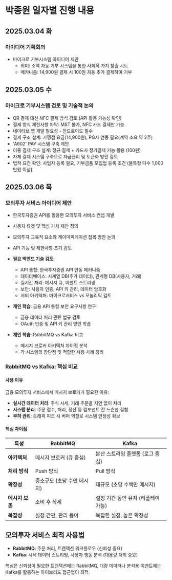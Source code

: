 # 박종원 일자별 진행 내용

## 2025.03.04 화
### 아이디어 기획회의
- 마이크로 기부시스템 아이디어 제안
  - 의미: 소액 자동 기부 시스템을 통한 사회적 가치 창출 시도
  - 메커니즘: 14,900원 결제 시 100원 자동 추가 결제하여 기부

## 2025.03.05 수
### 마이크로 기부시스템 검토 및 기술적 논의
- QR 결제 대신 NFC 결제 방식 검토 (API 활용 가능성 확인)
- 결제 방식 제한사항 파악: MST 불가, NFC 카드 결제만 가능
- 네이티브 앱 개발 필요성 - 안드로이드 필수
- 결제 구조 설계: 가맹점 요금(14,900원), PG사 연동 필요(계약 소요 약 2주)
- 'A602' PAY 시스템 구축 제안
- 이중 결제 구조 설계: 정규 결제 + 카드사 정기결제 기능 활용 (100원)
- 자체 결제 시스템 구축으로 자금관리 및 토큰화 방안 검토
- 법적 요건 확인: 사업자 등록 필요, 기부금품 모집업 등록 조건 (불특정 다수 1,000만원 이상)


## 2025.03.06 목
### 모의투자 서비스 아이디어 제안
- 한국투자증권 API를 활용한 모의투자 서비스 컨셉 개발
- 사용자 타겟 및 핵심 가치 제안 정의
- 모의투자 교육적 요소와 게이미피케이션 접목 방안 논의
- API 기능 및 제한사항 초기 검토
- **필요 백엔드 기술 검토**:
  - API 통합: 한국투자증권 API 연동 메커니즘
  - 데이터베이스: 시계열 DB(주가 데이터), 관계형 DB(사용자, 거래)
  - 실시간 처리: 메시지 큐, 이벤트 스트리밍
  - 보안: 사용자 인증, API 키 관리, 데이터 암호화
  - 서버 아키텍처: 마이크로서비스 vs 모놀리틱 검토
- **개인 학습**: 금융 API 통합 보안 요구사항 연구
  - 금융 데이터 처리 관련 법규 검토
  - OAuth 인증 및 API 키 관리 방안 학습

- **개인 학습**: RabbitMQ vs Kafka 비교 
  - 메시지 브로커 아키텍처 차이점 분석
  - 각 시스템의 장단점 및 적합한 사용 사례 정리

### RabbitMQ vs Kafka: 핵심 비교

#### 사용 이유
금융 모의투자 서비스에서 메시지 브로커가 필요한 이유:
- **실시간 데이터 처리**: 주식 시세, 거래 주문을 지연 없이 처리
- **시스템 분리**: 주문 접수, 처리, 정산 등 컴포넌트 간 느슨한 결합
- **부하 관리**: 트래픽 피크 시 버퍼 역할로 시스템 안정성 확보

#### 핵심 차이점

| 특성 | RabbitMQ | Kafka |
|------|----------|-------|
| **아키텍처** | 메시지 브로커 (큐 중심) | 분산 스트리밍 플랫폼 (로그 중심) |
| **처리 방식** | Push 방식 | Pull 방식 |
| **확장성** | 중소규모 (초당 수만 메시지) | 대규모 (초당 수백만 메시지) |
| **메시지 보존** | 소비 후 삭제 | 설정 기간 동안 유지 (리플레이 가능) |
| **복잡성** | 설정 간편, 관리 용이 | 복잡한 설정, 높은 확장성 |

## 모의투자 서비스 최적 사용법
- **RabbitMQ**: 주문 처리, 트랜잭션 워크플로우 (신뢰성 중요)
- **Kafka**: 시세 데이터 스트리밍, 사용자 행동 분석 (대용량 처리 중요)

핵심은 신뢰성이 필요한 트랜잭션에는 RabbitMQ, 대량 데이터나 분석용 이벤트에는 Kafka를 활용하는 하이브리드 접근법이 최적.

